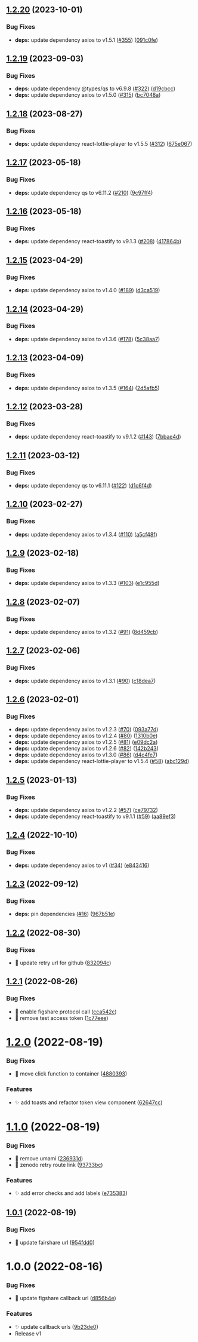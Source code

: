 ## [1.2.20](https://github.com/fairdataihub/FAIRshare-Auth/compare/v1.2.19...v1.2.20) (2023-10-01)


### Bug Fixes

* **deps:** update dependency axios to v1.5.1 ([#355](https://github.com/fairdataihub/FAIRshare-Auth/issues/355)) ([091c0fe](https://github.com/fairdataihub/FAIRshare-Auth/commit/091c0fea14bc35874f78a19e45ff96872c256093))

## [1.2.19](https://github.com/fairdataihub/FAIRshare-Auth/compare/v1.2.18...v1.2.19) (2023-09-03)


### Bug Fixes

* **deps:** update dependency @types/qs to v6.9.8 ([#322](https://github.com/fairdataihub/FAIRshare-Auth/issues/322)) ([d19cbcc](https://github.com/fairdataihub/FAIRshare-Auth/commit/d19cbcce60281ca6ed43231a9f5fde24cb294048))
* **deps:** update dependency axios to v1.5.0 ([#315](https://github.com/fairdataihub/FAIRshare-Auth/issues/315)) ([bc7048a](https://github.com/fairdataihub/FAIRshare-Auth/commit/bc7048ac5d93f356fbde980ba5fc7e81a3e0d111))

## [1.2.18](https://github.com/fairdataihub/FAIRshare-Auth/compare/v1.2.17...v1.2.18) (2023-08-27)


### Bug Fixes

* **deps:** update dependency react-lottie-player to v1.5.5 ([#312](https://github.com/fairdataihub/FAIRshare-Auth/issues/312)) ([675e067](https://github.com/fairdataihub/FAIRshare-Auth/commit/675e06756d182a04fc55742ccdaf78698540f52f))

## [1.2.17](https://github.com/fairdataihub/FAIRshare-Auth/compare/v1.2.16...v1.2.17) (2023-05-18)


### Bug Fixes

* **deps:** update dependency qs to v6.11.2 ([#210](https://github.com/fairdataihub/FAIRshare-Auth/issues/210)) ([9c97ff4](https://github.com/fairdataihub/FAIRshare-Auth/commit/9c97ff4a1e2955627a2711679d97c09a273f8c4a))

## [1.2.16](https://github.com/fairdataihub/FAIRshare-Auth/compare/v1.2.15...v1.2.16) (2023-05-18)


### Bug Fixes

* **deps:** update dependency react-toastify to v9.1.3 ([#208](https://github.com/fairdataihub/FAIRshare-Auth/issues/208)) ([417864b](https://github.com/fairdataihub/FAIRshare-Auth/commit/417864bf75a6365da34afedb0e2f1c173e8e92bb))

## [1.2.15](https://github.com/fairdataihub/FAIRshare-Auth/compare/v1.2.14...v1.2.15) (2023-04-29)


### Bug Fixes

* **deps:** update dependency axios to v1.4.0 ([#189](https://github.com/fairdataihub/FAIRshare-Auth/issues/189)) ([d3ca519](https://github.com/fairdataihub/FAIRshare-Auth/commit/d3ca519cf8ece0da34c48eec4214c37bf160b43c))

## [1.2.14](https://github.com/fairdataihub/FAIRshare-Auth/compare/v1.2.13...v1.2.14) (2023-04-29)


### Bug Fixes

* **deps:** update dependency axios to v1.3.6 ([#178](https://github.com/fairdataihub/FAIRshare-Auth/issues/178)) ([5c38aa7](https://github.com/fairdataihub/FAIRshare-Auth/commit/5c38aa7fa6661dbda71d497abb6482eeda42d21b))

## [1.2.13](https://github.com/fairdataihub/FAIRshare-Auth/compare/v1.2.12...v1.2.13) (2023-04-09)


### Bug Fixes

* **deps:** update dependency axios to v1.3.5 ([#164](https://github.com/fairdataihub/FAIRshare-Auth/issues/164)) ([2d5afb5](https://github.com/fairdataihub/FAIRshare-Auth/commit/2d5afb5b367ee2525987269a7cef1709ae858c4b))

## [1.2.12](https://github.com/fairdataihub/FAIRshare-Auth/compare/v1.2.11...v1.2.12) (2023-03-28)


### Bug Fixes

* **deps:** update dependency react-toastify to v9.1.2 ([#143](https://github.com/fairdataihub/FAIRshare-Auth/issues/143)) ([7bbae4d](https://github.com/fairdataihub/FAIRshare-Auth/commit/7bbae4d4342aec1dcdd74e52688e2f1a2a0f999a))

## [1.2.11](https://github.com/fairdataihub/FAIRshare-Auth/compare/v1.2.10...v1.2.11) (2023-03-12)


### Bug Fixes

* **deps:** update dependency qs to v6.11.1 ([#122](https://github.com/fairdataihub/FAIRshare-Auth/issues/122)) ([d1c6f4d](https://github.com/fairdataihub/FAIRshare-Auth/commit/d1c6f4de9c56326ff03346c61af0ff5fa5ea41db))

## [1.2.10](https://github.com/fairdataihub/FAIRshare-Auth/compare/v1.2.9...v1.2.10) (2023-02-27)


### Bug Fixes

* **deps:** update dependency axios to v1.3.4 ([#110](https://github.com/fairdataihub/FAIRshare-Auth/issues/110)) ([a5cf48f](https://github.com/fairdataihub/FAIRshare-Auth/commit/a5cf48f8fa4a0d34cf3fc378194c07f58d89af1e))

## [1.2.9](https://github.com/fairdataihub/FAIRshare-Auth/compare/v1.2.8...v1.2.9) (2023-02-18)


### Bug Fixes

* **deps:** update dependency axios to v1.3.3 ([#103](https://github.com/fairdataihub/FAIRshare-Auth/issues/103)) ([e1c955d](https://github.com/fairdataihub/FAIRshare-Auth/commit/e1c955d0fcaf3911d3c58df13ff0d0db4e8c71fc))

## [1.2.8](https://github.com/fairdataihub/FAIRshare-Auth/compare/v1.2.7...v1.2.8) (2023-02-07)


### Bug Fixes

* **deps:** update dependency axios to v1.3.2 ([#91](https://github.com/fairdataihub/FAIRshare-Auth/issues/91)) ([8d459cb](https://github.com/fairdataihub/FAIRshare-Auth/commit/8d459cb0ca230e707f8282f27395447c783a538d))

## [1.2.7](https://github.com/fairdataihub/FAIRshare-Auth/compare/v1.2.6...v1.2.7) (2023-02-06)


### Bug Fixes

* **deps:** update dependency axios to v1.3.1 ([#90](https://github.com/fairdataihub/FAIRshare-Auth/issues/90)) ([c18dea7](https://github.com/fairdataihub/FAIRshare-Auth/commit/c18dea721ae36589ad537a608b829c2489e0fddc))

## [1.2.6](https://github.com/fairdataihub/FAIRshare-Auth/compare/v1.2.5...v1.2.6) (2023-02-01)


### Bug Fixes

* **deps:** update dependency axios to v1.2.3 ([#70](https://github.com/fairdataihub/FAIRshare-Auth/issues/70)) ([093a77d](https://github.com/fairdataihub/FAIRshare-Auth/commit/093a77d3c88cfae8248947188dbf2fc155fcdf04))
* **deps:** update dependency axios to v1.2.4 ([#80](https://github.com/fairdataihub/FAIRshare-Auth/issues/80)) ([1310b0e](https://github.com/fairdataihub/FAIRshare-Auth/commit/1310b0e42d8b69dfa2155349ea9f64ddb3a58202))
* **deps:** update dependency axios to v1.2.5 ([#81](https://github.com/fairdataihub/FAIRshare-Auth/issues/81)) ([e09dc2a](https://github.com/fairdataihub/FAIRshare-Auth/commit/e09dc2aba3ec59de34a7888fe5015346bf7d64ad))
* **deps:** update dependency axios to v1.2.6 ([#82](https://github.com/fairdataihub/FAIRshare-Auth/issues/82)) ([142b243](https://github.com/fairdataihub/FAIRshare-Auth/commit/142b2431ce9ce4b7183ed5f45104d22ed28fccef))
* **deps:** update dependency axios to v1.3.0 ([#86](https://github.com/fairdataihub/FAIRshare-Auth/issues/86)) ([d4c4fe7](https://github.com/fairdataihub/FAIRshare-Auth/commit/d4c4fe79dd14e44198d9d21fddc0615f6f417d77))
* **deps:** update dependency react-lottie-player to v1.5.4 ([#58](https://github.com/fairdataihub/FAIRshare-Auth/issues/58)) ([abc129d](https://github.com/fairdataihub/FAIRshare-Auth/commit/abc129d9a01524fba80a856268a7e72dc8a0a652))

## [1.2.5](https://github.com/fairdataihub/FAIRshare-Auth/compare/v1.2.4...v1.2.5) (2023-01-13)


### Bug Fixes

* **deps:** update dependency axios to v1.2.2 ([#57](https://github.com/fairdataihub/FAIRshare-Auth/issues/57)) ([ce79732](https://github.com/fairdataihub/FAIRshare-Auth/commit/ce79732a8a6105f5e65576e70079f89355a9985f))
* **deps:** update dependency react-toastify to v9.1.1 ([#59](https://github.com/fairdataihub/FAIRshare-Auth/issues/59)) ([aa89ef3](https://github.com/fairdataihub/FAIRshare-Auth/commit/aa89ef317a62edd95f962717f4dfa5a393880ed4))

## [1.2.4](https://github.com/fairdataihub/FAIRshare-Auth/compare/v1.2.3...v1.2.4) (2022-10-10)

### Bug Fixes

- **deps:** update dependency axios to v1 ([#34](https://github.com/fairdataihub/FAIRshare-Auth/issues/34)) ([e843416](https://github.com/fairdataihub/FAIRshare-Auth/commit/e8434166370446ea035da20d3158e68e081acbdd))

## [1.2.3](https://github.com/fairdataihub/FAIRshare-Auth/compare/v1.2.2...v1.2.3) (2022-09-12)

### Bug Fixes

- **deps:** pin dependencies ([#16](https://github.com/fairdataihub/FAIRshare-Auth/issues/16)) ([967b51e](https://github.com/fairdataihub/FAIRshare-Auth/commit/967b51e45db533da3fcf5f1c0bed3f9e5133279b))

## [1.2.2](https://github.com/fairdataihub/FAIRshare-Auth/compare/v1.2.1...v1.2.2) (2022-08-30)

### Bug Fixes

- 🐛 update retry url for github ([832094c](https://github.com/fairdataihub/FAIRshare-Auth/commit/832094cd98d11af6e2e8447a1f6bea81ff6e3daa))

## [1.2.1](https://github.com/fairdataihub/FAIRshare-Auth/compare/v1.2.0...v1.2.1) (2022-08-26)

### Bug Fixes

- 🐛 enable figshare protocol call ([cca542c](https://github.com/fairdataihub/FAIRshare-Auth/commit/cca542cb4258805fad7fc5884dc5597954f9e15c))
- 🐛 remove test access token ([1c77eee](https://github.com/fairdataihub/FAIRshare-Auth/commit/1c77eeeeba2857fcf15f1c5a98606b2f17aaa2e9))

# [1.2.0](https://github.com/fairdataihub/FAIRshare-Auth/compare/v1.1.0...v1.2.0) (2022-08-19)

### Bug Fixes

- 🐛 move click function to container ([4880393](https://github.com/fairdataihub/FAIRshare-Auth/commit/4880393cee783af7578b25891a807288631218bf))

### Features

- ✨ add toasts and refactor token view component ([62647cc](https://github.com/fairdataihub/FAIRshare-Auth/commit/62647cc8706839672162e12aaf65fc88b2f52831))

# [1.1.0](https://github.com/fairdataihub/FAIRshare-Auth/compare/v1.0.1...v1.1.0) (2022-08-19)

### Bug Fixes

- 🐛 remove umami ([236931d](https://github.com/fairdataihub/FAIRshare-Auth/commit/236931df8ca51662775fc76e658e79e15b858ce1))
- 🐛 zenodo retry route link ([93733bc](https://github.com/fairdataihub/FAIRshare-Auth/commit/93733bcb0667a16268ac2e395d5e88dd52d9227d))

### Features

- ✨ add error checks and add labels ([e735383](https://github.com/fairdataihub/FAIRshare-Auth/commit/e735383416308db3c218405c79d0652e4eae5083))

## [1.0.1](https://github.com/fairdataihub/FAIRshare-Auth/compare/v1.0.0...v1.0.1) (2022-08-19)

### Bug Fixes

- 🐛 update fairshare url ([954fdd0](https://github.com/fairdataihub/FAIRshare-Auth/commit/954fdd073b78ccf4663c31a80f03277a44f4e79e))

# 1.0.0 (2022-08-16)

### Bug Fixes

- 🐛 update figshare callback url ([d856b4e](https://github.com/fairdataihub/FAIRshare-Auth/commit/d856b4edac3789f899bc6c9ef8028446fc317bcb))

### Features

- ✨ update callback urls ([9b23de0](https://github.com/fairdataihub/FAIRshare-Auth/commit/9b23de0eff6c11a54bf67a2d64aca1d75f69ae2e))
- Release v1
